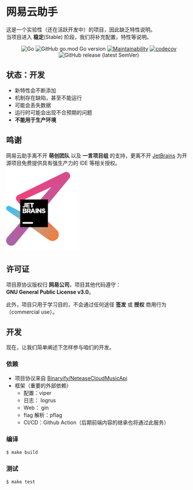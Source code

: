 # 网易云助手

这是一个实验性（还在活跃开发中）的项目，因此缺乏特性说明。  
当项目进入 **稳定**(Stable) 阶段，我们将补充配置，特性等说明。

<div align="center">

![Go](https://github.com/greenhat616/ncm-helper/workflows/Go/badge.svg)
![GitHub go.mod Go version](https://img.shields.io/github/go-mod/go-version/greenhat616/ncm-helper)
[![Maintainability](https://api.codeclimate.com/v1/badges/3eedabb10c8fa983538d/maintainability)](https://codeclimate.com/github/greenhat616/ncm-helper/maintainability)
[![codecov](https://codecov.io/gh/greenhat616/ncm-helper/branch/master/graph/badge.svg)](https://codecov.io/gh/greenhat616/ncm-helper)
![GitHub release (latest SemVer)](https://img.shields.io/github/v/release/greenhat616/ncm-helper?sort=semver)

</div>

## 状态：开发
* 新特性会不断添加
* 机制存在缺陷，甚至不能运行
* 可能会丢失数据
* 运行时可能会出现不合预期的问题
* **不能用于生产环境**

## 鸣谢

网易云助手离不开 **萌创团队** 以及 **一言项目组** 的支持，更离不开  [JetBrains](https://www.jetbrains.com/?from=hitokoto-osc) 为开源项目免费提供具有强生产力的 IDE 等相关授权。
[<img src=".github/jetbrains-variant-3.png" width="200"/>](https://www.jetbrains.com/?from=hitokoto-osc)

## 许可证
项目原协议版权归 **网易公司**，项目其他代码遵守：  
**GNU General Public License v3.0**。  

此外，项目只用于学习目的，不会通过任何途径 **签发** 或 **授权** 商用行为（commercial use）。


## 开发
现在，让我们简单阐述下怎样参与咱们的开发。

### 依赖
* 项目协议来自 [Binaryify/NeteaseCloudMusicApi](https://github.com/Binaryify/NeteaseCloudMusicApi) 
* 框架（重要的外部依赖）
  * 配置：viper
  * 日志： logrus
  * Web： gin
  * flag 解析：pflag
  * CI/CD：Github Action（后期前端内容的继承也将通过此服务）

### 编译
```bash
$ make build
```  

### 测试
```bash
$ make test
```
